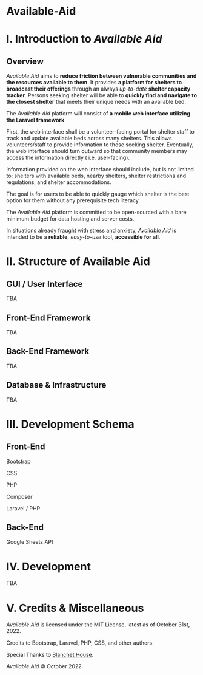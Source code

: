# Available-Aid

# I. Introduction to *Available Aid*

## Overview

*Available Aid* aims to **reduce friction between vulnerable communities and the resources available to them**. It provides **a platform for shelters to broadcast their offerings** through an always *up-to-date* **shelter capacity tracker**. Persons seeking shelter will be able to **quickly find and navigate to the closest shelter** that meets their unique needs with an available bed.

The *Available Aid* platform will consist of **a mobile web interface utilizing the Laravel framework**.

First, the web interface shall be a volunteer-facing portal for shelter staff to track and update available beds across many shelters. This allows volunteers/staff to provide information to those seeking shelter. Eventually, the web interface should turn outward so that community members may access the information directly ( i.e. user-facing).

Information provided on the web interface should include, but is not limited to: shelters with available beds, nearby shelters, shelter restrictions and regulations, and shelter accommodations.

The goal is for users to be able to quickly gauge which shelter is the best option for them without any prerequisite tech literacy.

The *Available Aid* platform is committed to be open-sourced with a bare minimum budget for data hosting and server costs.

In situations already fraught with stress and anxiety, *Available Aid* is intended to be a **reliable**, *easy-to-use* tool, **accessible for all**.

# II. Structure of Available Aid

## GUI / User Interface

TBA

## Front-End Framework

TBA

## Back-End Framework

TBA

## Database & Infrastructure

TBA

# III. Development Schema

## Front-End

Bootstrap

CSS

PHP

Composer

Laravel / PHP

## Back-End

Google Sheets API

# IV. Development

TBA

# V. Credits & Miscellaneous

*Available Aid* is licensed under the MIT License, latest as of October 31st, 2022.

Credits to Bootstrap, Laravel, PHP, CSS, and other authors.

Special Thanks to [Blanchet House](https://blanchethouse.org/).

*Available Aid* © October 2022.
